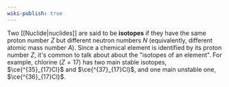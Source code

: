 ```yaml
---
wiki-publish: true
---
```

Two [[Nuclide|nuclides]] are said to be **isotopes** if they have the same proton number $Z$ but different neutron numbers $N$ (equivalently, different atomic mass number $A$). Since a chemical element is identified by its proton number $Z$, it's common to talk about about the "isotopes of an element". For example, chlorine $(Z=17)$ has two main stable isotopes, $\ce{^{35}_{17}Cl}$ and $\ce{^{37}_{17}Cl}$, and one main unstable one, $\ce{^{36}_{17}Cl}$.
